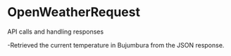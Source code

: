 # OpenWeatherRequest
API calls and handling responses

-Retrieved the current temperature in Bujumbura from the JSON response.

